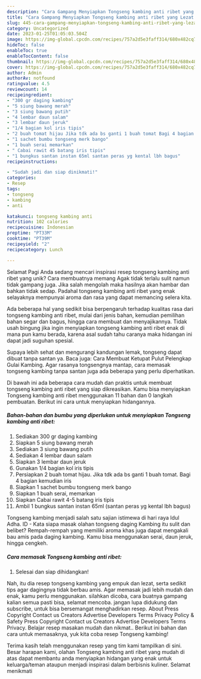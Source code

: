 ```yaml
---
description: "Cara Gampang Menyiapkan Tongseng kambing anti ribet yang Lezat Sekali"
title: "Cara Gampang Menyiapkan Tongseng kambing anti ribet yang Lezat Sekali"
slug: 445-cara-gampang-menyiapkan-tongseng-kambing-anti-ribet-yang-lezat-sekali
category: Uncategorized
date: 2023-01-25T01:05:03.504Z
image: https://img-global.cpcdn.com/recipes/757a2d5e3faff314/680x482cq70/tongseng-kambing-anti-ribet-foto-resep-utama.jpg
hideToc: false
enableToc: true
enableTocContent: false
thumbnail: https://img-global.cpcdn.com/recipes/757a2d5e3faff314/680x482cq70/tongseng-kambing-anti-ribet-foto-resep-utama.jpg
cover: https://img-global.cpcdn.com/recipes/757a2d5e3faff314/680x482cq70/tongseng-kambing-anti-ribet-foto-resep-utama.jpg
author: Admin
authorAv: notfound
ratingvalue: 4.5
reviewcount: 14
recipeingredient:
- "300 gr daging kambing"
- "5 siung bawang merah"
- "3 siung bawang putih"
- "4 lembar daun salam"
- "3 lembar daun jeruk"
- "1/4 bagian kol iris tipis"
- "2 buah tomat hijau Jika tdk ada bs ganti 1 buah tomat Bagi 4 bagian kemudian iris"
- "1 sachet bumbu tongseng merk bango"
- "1 buah serai memarkan"
- " Cabai rawit 45 batang iris tipis"
- "1 bungkus santan instan 65ml santan peras yg kental lbh bagus"
recipeinstructions:

- "Sudah jadi dan siap dinikmati!"
categories:
- Resep
tags:
- tongseng
- kambing
- anti

katakunci: tongseng kambing anti 
nutrition: 102 calories
recipecuisine: Indonesian
preptime: "PT33M"
cooktime: "PT39M"
recipeyield: "2"
recipecategory: Lunch

---
```



Selamat Pagi Anda sedang mencari inspirasi resep tongseng kambing anti ribet yang unik? Cara membuatnya memang Agak tidak terlalu sulit namun tidak gampang juga. Jika salah mengolah maka hasilnya akan hambar dan bahkan tidak sedap. Padahal tongseng kambing anti ribet yang enak selayaknya mempunyai aroma dan rasa yang dapat memancing selera kita.


Ada beberapa hal yang sedikit bisa berpengaruh terhadap kualitas rasa dari tongseng kambing anti ribet, mulai dari jenis bahan, kemudian pemilihan bahan segar dan bagus, hingga cara membuat dan menyajikannya. Tidak usah bingung jika ingin menyiapkan tongseng kambing anti ribet enak di mana pun kamu berada, karena asal sudah tahu caranya maka hidangan ini dapat jadi suguhan spesial.

Supaya lebih sehat dan mengurangi kandungan lemak, tongseng dapat dibuat tanpa santan ya. Baca juga: Cara Membuat Ketupat Pulut Pelengkap Gulai Kambing. Agar rasanya tongsengnya mantap, cara memasak tongseng kambing tanpa santan juga ada beberapa yang perlu diperhatikan.


Di bawah ini ada beberapa cara mudah dan praktis untuk membuat tongseng kambing anti ribet yang siap dikreasikan. Kamu bisa menyiapkan Tongseng kambing anti ribet menggunakan 11 bahan dan 0 langkah pembuatan. Berikut ini cara untuk menyiapkan hidangannya.

<!--inarticleads1-->

##### Bahan-bahan dan bumbu yang diperlukan untuk menyiapkan Tongseng kambing anti ribet:

1. Sediakan 300 gr daging kambing
1. Siapkan 5 siung bawang merah
1. Sediakan 3 siung bawang putih
1. Sediakan 4 lembar daun salam
1. Siapkan 3 lembar daun jeruk
1. Gunakan 1/4 bagian kol iris tipis
1. Persiapkan 2 buah tomat hijau. Jika tdk ada bs ganti 1 buah tomat. Bagi 4 bagian kemudian iris
1. Siapkan 1 sachet bumbu tongseng merk bango
1. Siapkan 1 buah serai, memarkan
1. Siapkan  Cabai rawit 4-5 batang iris tipis
1. Ambil 1 bungkus santan instan 65ml (santan peras yg kental lbh bagus)


Tongseng kambing menjadi salah satu sajian istimewa di hari raya Idul Adha. ID - Kata siapa masak olahan tongseng daging Kambing itu sulit dan belibet? Rempah-rempah yang memiliki aroma khas juga dapat mengakali bau amis pada daging kambing. Kamu bisa menggunakan serai, daun jeruk, hingga cengkeh. 

<!--inarticleads2-->

##### Cara memasak Tongseng kambing anti ribet:


1. Selesai dan siap dihidangkan!

Nah, itu dia resep tongseng kambing yang empuk dan lezat, serta sedikit tips agar dagingnya tidak berbau amis. Agar memasak jadi lebih mudah dan enak, kamu perlu menggunakan. silahkan dicoba, cara buatnya gampang kalian semua pasti bisa, selamat mencoba. jangan lupa didukung dan subscribe, untuk bisa bersemangat menghadirkan resep. About Press Copyright Contact us Creators Advertise Developers Terms Privacy Policy &amp; Safety Press Copyright Contact us Creators Advertise Developers Terms Privacy. Belajar resep masakan mudah dan nikmat.. Berikut ini bahan dan cara untuk memasaknya, yuk kita coba resep Tongseng kambing! 

Terima kasih telah menggunakan resep yang tim kami tampilkan di sini. Besar harapan kami, olahan Tongseng kambing anti ribet yang mudah di atas dapat membantu anda menyiapkan hidangan yang enak untuk keluarga/teman ataupun menjadi inspirasi dalam berbisnis kuliner. Selamat menikmati
